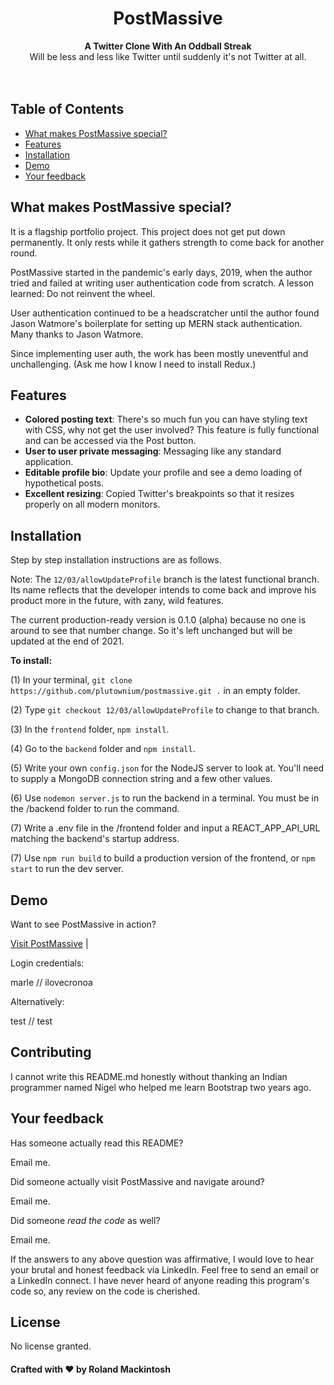 <div align="center">
  <h1>PostMassive</h1>
</div>

<div align="center">
  <strong>A Twitter Clone With An Oddball Streak</strong>
</div>

<div align="center">
  Will be less and less like Twitter until suddenly it's not Twitter at all.
</div>

<br>

<br>

## Table of Contents

- [What makes PostMassive special?](#what-makes-postmassive-special)
- [Features](#features)
- [Installation](#installation)
- [Demo](#demo)
- [Your feedback](#your-feedback)

## What makes PostMassive special?

It is a flagship portfolio project. This project does not get put down permanently. It only rests while it gathers strength to come back for another round.

PostMassive started in the pandemic's early days, 2019, when the author tried and failed at writing user authentication code from scratch. A lesson learned: Do not reinvent the wheel.

User authentication continued to be a headscratcher until the author found Jason Watmore's boilerplate for setting up MERN stack authentication. Many thanks to Jason Watmore.

Since implementing user auth, the work has been mostly uneventful and unchallenging. (Ask me how I know I need to install Redux.)

## Features

- **Colored posting text**: There's so much fun you can have styling text with CSS, why not get the user involved? This feature is fully functional and can be accessed via the Post button.
- **User to user private messaging**: Messaging like any standard application.
- **Editable profile bio**: Update your profile and see a demo loading of hypothetical posts.
- **Excellent resizing**: Copied Twitter's breakpoints so that it resizes properly on all modern monitors.

## Installation

Step by step installation instructions are as follows.

Note:
The `12/03/allowUpdateProfile` branch is the latest functional branch. Its name reflects that the developer intends to come back and improve his product more in the future, with zany, wild features.

The current production-ready version is 0.1.0 (alpha) because no one is around to see that number change. So it's left unchanged but will be updated at the end of 2021.

**To install:**

(1) In your terminal, `git clone https://github.com/plutownium/postmassive.git .` in an empty folder.

(2) Type `git checkout 12/03/allowUpdateProfile` to change to that branch.

(3) In the `frontend` folder, `npm install`.

(4) Go to the `backend` folder and `npm install`.

(5) Write your own `config.json` for the NodeJS server to look at. You'll need to supply a MongoDB connection string and a few other values.

(6) Use `nodemon server.js` to run the backend in a terminal. You must be in the /backend folder to run the command.

(7) Write a .env file in the /frontend folder and input a REACT_APP_API_URL matching the backend's startup address.

(7) Use `npm run build` to build a production version of the frontend, or `npm start` to run the dev server.

## Demo

Want to see PostMassive in action?

[Visit PostMassive](https://www.postmassive.com/) |

Login credentials:

marle // ilovecronoa

Alternatively:

test // test

## Contributing

I cannot write this README.md honestly without thanking an Indian programmer named Nigel who helped me learn Bootstrap two years ago.

## Your feedback

Has someone actually read this README?

Email me.

Did someone actually visit PostMassive and navigate around?

Email me.

Did someone _read the code_ as well?

Email me.

If the answers to any above question was affirmative, I would love to hear your brutal and honest feedback via LinkedIn. Feel free to send an email or a LinkedIn connect. I have never heard of anyone reading this program's code so, any review on the code is cherished.

## License

No license granted.

#### Crafted with ❤️ by Roland Mackintosh
